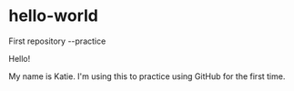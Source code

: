# hello-world
First repository --practice

Hello!

My name is Katie. I'm using this to practice using GitHub for
the first time. 

